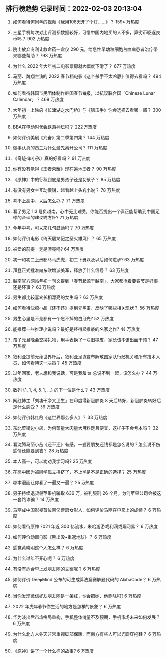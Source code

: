 
## 排行榜趋势 记录时间：2022-02-03 20:13:04
  
  1. 如何看待何同学的视频《我用108天开了个灯......》？ 1594 万热度
    
  2. 三星手机每次对比评测都数据较好，可惜中国内地买的人不多，算劣币驱逐良币吗？ 902 万热度
    
  3. 院士放弃专利让救命药一盒仅 290 元，给急性早幼粒细胞白血病患者治疗带来哪些帮助？ 793 万热度
    
  4. 为什么 2022 年大年初二电影票房就大幅度下滑了？ 677 万热度
    
  5. 马丽、魏翔主演的 2022 春节档电影《这个杀手不太冷静》值得去看吗？ 494 万热度
    
  6. 如何看待韩国市民团体制作韩国春节海报，以抗议联合国「Chinese Lunar Calendar」？ 469 万热度
    
  7. 大年初一上映的《长津湖之水门桥》与《狙击手》你会选择去看哪一部？ 300 万热度
    
  8. BBA在电动时代会跌落神坛吗？ 222 万热度
    
  9. 如何评价美剧《亢奋》第二季第四集？ 144 万热度
    
  10. 做事认真的员工为什么最先离开公司？ 111 万热度
    
  11. 《奇迹·笨小孩》真的好看吗？ 91 万热度
    
  12. 你有没有觉得《王者荣耀》现在遍地王者？ 90 万热度
    
  13. 《原神》中的行秋到底是男孩子还是女孩子？ 85 万热度
    
  14. 有没有男女主互动很甜，越看越上头的小说？ 78 万热度
    
  15. 考不上高中，以后怎么办？ 71 万热度
    
  16. 看了男足 1:3 耻负越南，心中无比难受，你能否提出一个真正能帮助到中国足球的合理的建议或方针? 71 万热度
    
  17. 今年中考，可以来几句鼓励吗？ 70 万热度
    
  18. 如何评价电影《倚天屠龙记之圣火雄风》？ 65 万热度
    
  19. 被爱的前提一定是漂亮吗? 64 万热度
    
  20. 初一和初二上册都马马虎虎，初二下册以及以后如何进步? 63 万热度
    
  21. 拜登正式批准向东欧增派美军，释放了什么信号？ 63 万热度
    
  22. 越南官方网站年初一刊文提到「春节起源于越南」，大家都抢着要春节是好事还是坏事？ 63 万热度
    
  23. 男生都比较喜欢长相漂亮的女生吗？ 63 万热度
    
  24. 如何看待沈腾小品《还不还》提到元宇宙，反映了哪些相关现状？ 56 万热度
    
  25. 男生心里是不是都有一个忘不掉的白月光? 52 万热度
    
  26. 能推荐一些推理小说吗？最好是经得起推敲的名家之作? 48 万热度
    
  27. 孩子元旦晚会交换礼物，用手表换了一块旧橡皮，家长该不该出面干预？ 47 万热度
    
  28. 叙利亚提前无缘世界杯后，叙利亚足协宣布解散国家队行政机关和所有技术人员，如何看待这一决策？ 45 万热度
    
  29. 过年回家，老人想和我说话，可是我和 ta 总说不到一起，该怎么办？ 44 万热度
    
  30. 数列 {1, 1, 4, 5, 1, …} 的下一位是什么？ 43 万热度
    
  31. 网红博主「刘墉干净又卫生」在印度得新冠肺炎 8 天后转好，新冠肺炎转好后是什么感受？ 39 万热度
    
  32. 如何评价韩红的《这世界那么多人》？ 33 万热度
    
  33. 东北菜街边小店，为何菜量大肉量大用料足且便宜，这样子不会亏本吗？ 32 万热度
    
  34. 看沈腾马丽小品《还不还》有感，一般要朋友还钱都是怎么说的？怎么说不伤感情还能要到钱？ 28 万热度
    
  35. 本人高一，可以劝劝我学习吗? 25 万热度
    
  36. 在高中因为被同学孤立排挤了，不上学是不是正确的选择？ 25 万热度
    
  37. 哪本漫画让你看了一遍又一遍？ 25 万热度
    
  38. 男子持续退货假苹果机骗取 636 万，被判服刑 26 个月，为何苹果公司会被这一套路诈骗？ 14 万热度
    
  39. 马丽成中国影视首位百亿票房女影人，如何评价马丽在电影上的成绩？ 6 万热度
    
  40. 如何看待原神 2021 年近 300 亿流水，米哈游游戏利润或超网易？ 6 万热度
    
  41. 如何评价动画电影《熊出没•重返地球》？ 6 万热度
    
  42. 感觉黄晓明这个人怎么样？ 6 万热度
    
  43. 为什么过年不开心呢？ 6 万热度
    
  44. 有没有适合早上发朋友圈的文案呢？ 6 万热度
    
  45. 如何评价 DeepMind 公布的可生成算法竞赛解题代码的 AlphaCode？ 6 万热度
    
  46. 当你发现微信好友朋友圈是一条杠，你会把她、他删除吗? 6 万热度
    
  47. 2022 年虎年春节你生活的地方是怎样的景象？ 6 万热度
    
  48. 华为淡出后市场格局重构，手机整体销量不及预期，手机市场未来如何发展？ 6 万热度
    
  49. 为什么北方人冬天非常重视脚部保暖，而南方有些人可以光脚穿拖鞋？ 6 万热度
    
  50. 《原神》讲了一个什么样的故事? 6 万热度
    